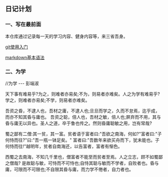 ## 日记计划

### 一、写在最前面

本仓库通过记录每一天的学习内容、健身内容等，来三省吾身。

[git使用入门](http://rogerdudler.github.io/git-guide/index.zh.html)

[markdown基本语法](https://markdown.com.cn/basic-syntax/)

### 二、为学
//为学 
--- 彭端淑

天下事有难易乎?为之，则难者亦易矣;不为，则易者亦难矣。人之为学有难易乎?学之，则难者亦易矣;不学，则易者亦难矣。

吾资之昏，不逮人也，吾材之庸，不逮人也;旦旦而学之，久而不怠焉，迄乎成，而亦不知其昏与庸也。
吾资之聪，倍人也，吾材之敏，倍人也;屏弃而不用，其与昏与庸无以异也。圣人之道，卒于鲁也传之。然则昏庸聪敏之用，岂有常哉?

蜀之鄙有二僧:其一贫，其一富。贫者语于富者曰:"吾欲之南海，何如?"富者曰:"子何恃而往?"曰:"吾一瓶一钵足矣。"
富者曰:"吾数年来欲买舟而下，犹未能也。子何恃而往!"越明年，贫者自南海还，以告富者，富者有惭色。

西蜀之去南海，不知几千里也，僧富者不能至而贫者至焉。人之立志，顾不如蜀鄙之僧哉?
是故聪与敏，可恃而不可恃也;自恃其聪与敏而不学者，自败者也。昏与庸，可限而不可限也;不自限其昏与庸，而力学不倦者，自力者也。



